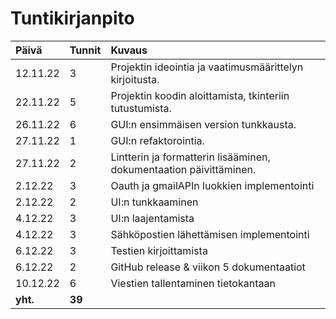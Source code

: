 # Tuntikirjanpito

| Päivä | Tunnit | Kuvaus |
| :----|:-----| :-----|
|12.11.22| 3 | Projektin ideointia ja vaatimusmäärittelyn kirjoitusta. |
|22.11.22| 5 | Projektin koodin aloittamista, tkinteriin tutustumista. |
|26.11.22| 6 | GUI:n ensimmäisen version tunkkausta. |
|27.11.22| 1 | GUI:n refaktorointia. |
|27.11.22| 2 | Lintterin ja formatterin lisääminen, dokumentaation päivittäminen. |
|2.12.22| 3 | Oauth ja gmailAPIn luokkien implementointi |
|2.12.22| 2 | UI:n tunkkaaminen |
|4.12.22| 3 | UI:n laajentamista |
|4.12.22| 3 | Sähköpostien lähettämisen implementointi |
|6.12.22| 3 | Testien kirjoittamista |
|6.12.22| 2 | GitHub release & viikon 5 dokumentaatiot |
|10.12.22| 6 | Viestien tallentaminen tietokantaan |
| **yht.** | **39** | 
